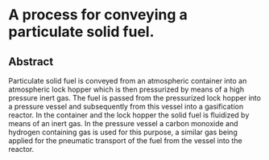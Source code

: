 # A process for conveying a particulate solid fuel.

## Abstract
Particulate solid fuel is conveyed from an atmospheric container into an atmospheric lock hopper which is then pressurized by means of a high pressure inert gas. The fuel is passed from the pressurized lock hopper into a pressure vessel and subsequently from this vessel into a gasification reactor. In the container and the lock hopper the solid fuel is fluidized by means of an inert gas. In the pressure vessel a carbon monoxide and hydrogen containing gas is used for this purpose, a similar gas being applied for the pneumatic transport of the fuel from the vessel into the reactor.